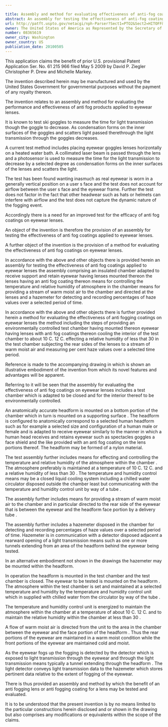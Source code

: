 ```yaml
---

title: Assembly and method for evaluating effectiveness of anti-fog coatings of eyewear lenses
abstract: An assembly for testing the effectiveness of anti-fog coatings on eyewear lenses, the assembly comprising a chamber for receiving and retaining the eyewear, means for controlling the temperature and relative humidity in the chamber, means for providing warm moist air to the chamber, and a hazemeter for detecting and recording haze values exhibited by the lenses; and a method for evaluating effectiveness of anti-fog coatings on eyewear lenses, utilizing the assembly.
url: http://patft.uspto.gov/netacgi/nph-Parser?Sect1=PTO2&Sect2=HITOFF&p=1&u=%2Fnetahtml%2FPTO%2Fsearch-adv.htm&r=1&f=G&l=50&d=PALL&S1=08365619&OS=08365619&RS=08365619
owner: The United States of America as Represented by the Secretary of the Army
number: 08365619
owner_city: Washington
owner_country: US
publication_date: 20100505
---
```

This application claims the benefit of prior U.S. provisional Patent Application Ser. No. 61 215 966 filed May 5 2009 by David P. Ziegler Christopher P. Drew and Michelle Markey.

The invention described herein may be manufactured and used by the United States Government for governmental purposes without the payment of any royalty thereon.

The invention relates to an assembly and method for evaluating the performance and effectiveness of anti fog products applied to eyewear lenses.

It is known to test ski goggles to measure the time for light transmission though the goggle to decrease. As condensation forms on the inner surfaces of the goggles and scatters light passed therethrough the light transmission through the goggles decreases.

A current test method includes placing eyewear goggles lenses horizontally on a heated water bath. A collimated laser beam is passed through the lens and a photosensor is used to measure the time for the light transmission to decrease by a selected degree as condensation forms on the inner surfaces of the lenses and scatters the light.

The test has been found wanting inasmuch as real eyewear is worn in a generally vertical position on a user s face and the test does not account for airflow between the user s face and the eyewear frame. Further the test does not factor in the fact that other headwear such as hats or helmets can interfere with airflow and the test does not capture the dynamic nature of the fogging event.

Accordingly there is a need for an improved test for the efficacy of anti fog coatings on eyewear lenses.

An object of the invention is therefore the provision of an assembly for testing the effectiveness of anti fog coatings applied to eyewear lenses.

A further object of the invention is the provision of a method for evaluating the effectiveness of anti fog coatings on eyewear lenses.

In accordance with the above and other objects there is provided herein an assembly for testing the effectiveness of anti fog coatings applied to eyewear lenses the assembly comprising an insulated chamber adapted to receive support and retain eyewear having lenses mounted thereon the lenses having an anti fog coating thereon means for controlling the temperature and relative humidity of atmosphere in the chamber means for providing a stream of warm moist air to the chamber and directed at the lenses and a hazemeter for detecting and recording percentages of haze values over a selected period of time.

In accordance with the above and other objects there is further provided herein a method for evaluating the effectiveness of anti fogging coatings on eyewear lenses the method including the steps of providing an environmentally controlled test chamber having mounted thereon eyewear having lenses with anti fog coatings thereon cooling the interior of the test chamber to about 10 C. 12 C. effecting a relative humidity of less that 30 in the test chamber subjecting the rear sides of the lenses to a stream of warm moist air and measuring per cent haze values over a selected time period.

Reference is made to the accompanying drawing in which is shown an illustrative embodiment of the invention from which its novel features and advantages will be apparent.

Referring to it will be seen that the assembly for evaluating the effectiveness of anti fog coatings on eyewear lenses includes a test chamber which is adapted to be closed and for the interior thereof to be environmentally controlled.

An anatomically accurate headform is mounted on a bottom portion of the chamber which in turn is mounted on a supporting surface . The headform is configured to anatomically correspond to a selected human headform such as for example a selected size and configuration of a human male or female and is adapted to receive eyewear similarly to the manner in which a human head receives and retains eyewear such as spectacles goggles a face shield and the like provided with an anti fog coating on the lens portions thereof. The headform may be formed of a nylon material.

The test assembly further includes means for effecting and controlling the temperature and relative humidity of the atmosphere within the chamber . The atmosphere preferably is maintained at a temperature of 10 C. 12 C. and a relative humidity of less than 30 . The temperature and humidity control means may be a closed liquid cooling system including a chilled water circulator disposed outside the chamber least but communicating with the temperature and humidity control unit by way of a tube .

The assembly further includes means for providing a stream of warm moist air to the chamber and in particular directed to the rear side of the eyewear that is between the eyewear and the headform face portion by a delivery tube .

The assembly further includes a hazemeter disposed in the chamber for detecting and recording percentages of haze values over a selected period of time. Hazemeter is in communication with a detector disposed adjacent a rearward opening of a light transmission means such as one or more tunnels extending from an area of the headform behind the eyewear being tested.

In an alternative embodiment not shown in the drawings the hazemeter may be mounted within the headform.

In operation the headform is mounted in the test chamber and the test chamber is closed. The eyewear to be tested is mounted on the headform . The atmosphere within the test chamber is set and maintained at a selected temperature and humidity by the temperature and humidity control unit which in supplied with chilled water from the circulator by way of the tube .

The temperature and humidity control unit is energized to maintain the atmosphere within the chamber at a temperature of about 10 C. 12 C. and to maintain the relative humidity within the chamber at less than 30 .

A flow of warm moist air is directed from the unit to the area in the chamber between the eyewear and the face portion of the headform . Thus the rear portions of the eyewear are maintained in a warm moist condition while the front portions of the eyewear are maintained cold and moist.

As the eyewear fogs up the fogging is detected by the detector which is exposed to light transmission through the eyewear and through the light transmission means typically a tunnel extending through the headform . The light detector conveys light transmission data to the hazemeter which stores pertinent data relative to the extent of fogging of the eyewear.

There is thus provided an assembly and method by which the benefit of an anti fogging lens or anti fogging coating for a lens may be tested and evaluated.

It is to be understood that the present invention is by no means limited to the particular constructions herein disclosed and or shown in the drawing but also comprises any modifications or equivalents within the scope of the claims.

